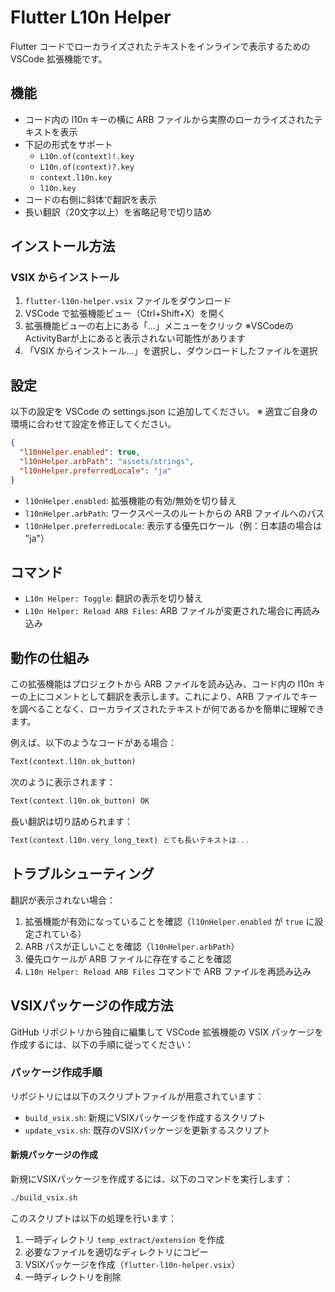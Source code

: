 # Flutter L10n Helper

Flutter コードでローカライズされたテキストをインラインで表示するための VSCode 拡張機能です。

## 機能

- コード内の l10n キーの横に ARB ファイルから実際のローカライズされたテキストを表示
- 下記の形式をサポート
  - `L10n.of(context)!.key`
  - `L10n.of(context)?.key`
  - `context.l10n.key`
  - `l10n.key`
- コードの右側に斜体で翻訳を表示
- 長い翻訳（20文字以上）を省略記号で切り詰め


## インストール方法

### VSIX からインストール

1. `flutter-l10n-helper.vsix` ファイルをダウンロード
1. VSCode で拡張機能ビュー（Ctrl+Shift+X）を開く
1. 拡張機能ビューの右上にある「...」メニューをクリック ※VSCodeのActivityBarが上にあると表示されない可能性があります
1. 「VSIX からインストール...」を選択し、ダウンロードしたファイルを選択

## 設定

以下の設定を VSCode の settings.json に追加してください。
※ 適宜ご自身の環境に合わせて設定を修正してください。

```json
{
  "l10nHelper.enabled": true,
  "l10nHelper.arbPath": "assets/strings",
  "l10nHelper.preferredLocale": "ja"
}
```

- `l10nHelper.enabled`: 拡張機能の有効/無効を切り替え
- `l10nHelper.arbPath`: ワークスペースのルートからの ARB ファイルへのパス
- `l10nHelper.preferredLocale`: 表示する優先ロケール（例：日本語の場合は "ja"）

## コマンド

- `L10n Helper: Toggle`: 翻訳の表示を切り替え
- `L10n Helper: Reload ARB Files`: ARB ファイルが変更された場合に再読み込み

## 動作の仕組み

この拡張機能はプロジェクトから ARB ファイルを読み込み、コード内の l10n キーの上にコメントとして翻訳を表示します。これにより、ARB ファイルでキーを調べることなく、ローカライズされたテキストが何であるかを簡単に理解できます。

例えば、以下のようなコードがある場合：

```dart
Text(context.l10n.ok_button)
```

次のように表示されます：

```dart
Text(context.l10n.ok_button) OK
```

長い翻訳は切り詰められます：

```dart
Text(context.l10n.very_long_text) とても長いテキストは...
```

## トラブルシューティング

翻訳が表示されない場合：

1. 拡張機能が有効になっていることを確認（`l10nHelper.enabled` が `true` に設定されている）
2. ARB パスが正しいことを確認（`l10nHelper.arbPath`）
3. 優先ロケールが ARB ファイルに存在することを確認
4. `L10n Helper: Reload ARB Files` コマンドで ARB ファイルを再読み込み

## VSIXパッケージの作成方法

GitHub リポジトリから独自に編集して VSCode 拡張機能の VSIX パッケージを作成するには、以下の手順に従ってください：

### パッケージ作成手順

リポジトリには以下のスクリプトファイルが用意されています：

- `build_vsix.sh`: 新規にVSIXパッケージを作成するスクリプト
- `update_vsix.sh`: 既存のVSIXパッケージを更新するスクリプト

#### 新規パッケージの作成

新規にVSIXパッケージを作成するには、以下のコマンドを実行します：

```bash
./build_vsix.sh
```

このスクリプトは以下の処理を行います：
1. 一時ディレクトリ `temp_extract/extension` を作成
2. 必要なファイルを適切なディレクトリにコピー
3. VSIXパッケージを作成（`flutter-l10n-helper.vsix`）
4. 一時ディレクトリを削除

